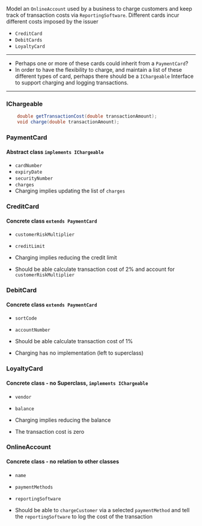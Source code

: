 Model an `OnlineAccount` used by a business to charge customers and keep track of transaction costs via `ReportingSoftware`. Different cards incur different costs imposed by the issuer

- `CreditCard`
- `DebitCards`
- `LoyaltyCard`

<hr>

- Perhaps one or more of these cards could inherit from a `PaymentCard`?    
- In order to have the flexibility to charge, and maintain a list of these different types of card, perhaps there should be a `IChargeable` Interface to support charging and logging transactions.

<hr>


### IChargeable

```java
    double getTransactionCost(double transactionAmount);
    void charge(double transactionAmount);
```

### PaymentCard
#### Abstract class `implements IChargeable`
- `cardNumber`
- `expiryDate`
- `securityNumber`
- `charges`
- Charging implies updating the list of `charges`

### CreditCard
#### Concrete class `extends PaymentCard`
- `customerRiskMultiplier`
- `creditLimit`

- Charging implies reducing the credit limit
- Should be able calculate transaction cost of 2% and account for `customerRiskMultiplier`

### DebitCard
#### Concrete class `extends PaymentCard`
- `sortCode`
- `accountNumber`

- Should be able calculate transaction cost of 1%
- Charging has no implementation (left to superclass)

### LoyaltyCard
#### Concrete class - no Superclass, `implements IChargeable`
- `vendor`
- `balance`

- Charging implies reducing the balance
- The transaction cost is zero

### OnlineAccount
#### Concrete class - no relation to other classes
- `name`
- `paymentMethods`
- `reportingSoftware`

- Should be able to `chargeCustomer` via a selected `paymentMethod` and tell the `reportingSoftware` to log the cost of the transaction




